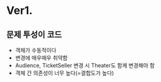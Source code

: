 # Ver1.

## 문제 투성이 코드
- 객체가 수동적이다
- 변경에 매우매우 취약함
- Audience, TicketSeller 변경 시  Theater도 함께 변경해야 함
- 객체 간 의존성이 너무 높다(=결합도가 높다)